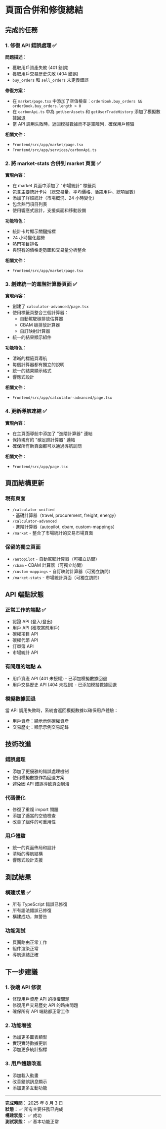 # 頁面合併和修復總結

## 完成的任務

### 1. 修復 API 錯誤處理 ✅

**問題描述：**

- 獲取用戶資產失敗 (401 錯誤)
- 獲取用戶交易歷史失敗 (404 錯誤)
- `buy_orders` 和 `sell_orders` 未定義錯誤

**修復方案：**

- 在 `market/page.tsx` 中添加了空值檢查：`orderBook.buy_orders && orderBook.buy_orders.length > 0`
- 在 `carbonApi.ts` 中為 `getUserAssets` 和 `getUserTradeHistory` 添加了模擬數據回退
- 當 API 調用失敗時，返回模擬數據而不是空陣列，確保用戶體驗

**相關文件：**

- `Frontend/src/app/market/page.tsx`
- `Frontend/src/app/services/carbonApi.ts`

### 2. 將 market-stats 合併到 market 頁面 ✅

**實現內容：**

- 在 market 頁面中添加了 "市場統計" 標籤頁
- 包含主要統計卡片（總交易量、平均價格、活躍用戶、總項目數）
- 添加了詳細統計（市場概況、24 小時變化）
- 包含熱門項目列表
- 使用響應式設計，支援桌面和移動設備

**功能特色：**

- 統計卡片顯示關鍵指標
- 24 小時變化趨勢
- 熱門項目排名
- 與現有的價格走勢圖和交易量分析整合

**相關文件：**

- `Frontend/src/app/market/page.tsx`

### 3. 創建統一的進階計算器頁面 ✅

**實現內容：**

- 創建了 `calculator-advanced/page.tsx`
- 使用標籤頁整合三個計算器：
  - 自動駕駛碳排放估算器
  - CBAM 碳排放計算器
  - 自訂映射計算器
- 統一的結果顯示組件

**功能特色：**

- 清晰的標籤頁導航
- 每個計算器都有獨立的說明
- 統一的結果顯示格式
- 響應式設計

**相關文件：**

- `Frontend/src/app/calculator-advanced/page.tsx`

### 4. 更新導航連結 ✅

**實現內容：**

- 在主頁面導航中添加了 "進階計算器" 連結
- 保持現有的 "碳足跡計算器" 連結
- 確保所有新頁面都可以通過導航訪問

**相關文件：**

- `Frontend/src/app/page.tsx`

## 頁面結構更新

### 現有頁面

- `/calculator-unified` - 基礎計算器（travel, procurement, freight, energy）
- `/calculator-advanced` - 進階計算器（autopilot, cbam, custom-mappings）
- `/market` - 整合了市場統計的交易市場頁面

### 保留的獨立頁面

- `/autopilot` - 自動駕駛計算器（可獨立訪問）
- `/cbam` - CBAM 計算器（可獨立訪問）
- `/custom-mappings` - 自訂映射計算器（可獨立訪問）
- `/market-stats` - 市場統計頁面（可獨立訪問）

## API 端點狀態

### 正常工作的端點 ✅

- 認證 API (登入/登出)
- 用戶 API (獲取當前用戶)
- 碳權項目 API
- 碳權代幣 API
- 訂單簿 API
- 市場統計 API

### 有問題的端點 ⚠️

- 用戶資產 API (401 未授權) - 已添加模擬數據回退
- 用戶交易歷史 API (404 未找到) - 已添加模擬數據回退

### 模擬數據回退

當 API 調用失敗時，系統會返回模擬數據以確保用戶體驗：

- 用戶資產：顯示示例碳權資產
- 交易歷史：顯示示例交易記錄

## 技術改進

### 錯誤處理

- 添加了更優雅的錯誤處理機制
- 使用模擬數據作為回退方案
- 避免因 API 錯誤導致頁面崩潰

### 代碼優化

- 修復了重複 import 問題
- 添加了適當的空值檢查
- 改善了組件的可重用性

### 用戶體驗

- 統一的頁面佈局和設計
- 清晰的導航結構
- 響應式設計支援

## 測試結果

### 構建狀態 ✅

- 所有 TypeScript 錯誤已修復
- 所有語法錯誤已修復
- 構建成功，無警告

### 功能測試

- 頁面路由正常工作
- 組件渲染正常
- 導航連結正確

## 下一步建議

### 1. 後端 API 修復

- 修復用戶資產 API 的授權問題
- 修復用戶交易歷史 API 的路由問題
- 確保所有 API 端點都正常工作

### 2. 功能增強

- 添加更多圖表類型
- 實現實時數據更新
- 添加更多統計指標

### 3. 用戶體驗改進

- 添加載入動畫
- 改善錯誤訊息顯示
- 添加更多互動功能

---

**完成時間：** 2025 年 8 月 3 日  
**狀態：** ✅ 所有主要任務已完成  
**構建狀態：** ✅ 成功  
**測試狀態：** ✅ 基本功能正常
